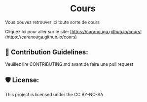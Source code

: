 <h1 align="center" id="title">Cours</h1>

<p id="description">Vous pouvez retrouver ici toute sorte de cours</p>

Cliquez ici pour aller sur le site: [https://caranouga.github.io/cours](https://caranouga.github.io/cours)

<h2>🍰 Contribution Guidelines:</h2>

Veuillez lire CONTRIBUTING.md avant de faire une pull request

<h2>🛡️ License:</h2>

This project is licensed under the CC BY-NC-SA

